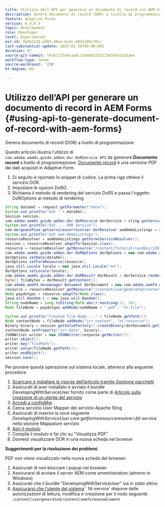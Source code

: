 ```yaml
---
title: Utilizzo dell’API per generare un documento di record con AEM Forms
description: Genera documento di record (DOR) a livello di programmazione
feature: Adaptive Forms
version: 6.4,6.5
topic: Development
role: Developer
level: Experienced
exl-id: 9a3b2128-a383-46ea-bcdc-6015105c70cc
last-substantial-update: 2023-01-26T00:00:00Z
duration: 67
source-git-commit: f4c621f3a9caa8c2c64b8323312343fe421a5aee
workflow-type: tm+mt
source-wordcount: '239'
ht-degree: 0%

---
```


# Utilizzo dell’API per generare un documento di record in AEM Forms {#using-api-to-generate-document-of-record-with-aem-forms}

Genera documento di record (DOR) a livello di programmazione

Questo articolo illustra l&#39;utilizzo di `com.adobe.aemds.guide.addon.dor.DoRService API` da generare **Documento record** a livello di programmazione. [Documento record](https://experienceleague.adobe.com/docs/experience-manager-65/forms/adaptive-forms-advanced-authoring/generate-document-of-record-for-non-xfa-based-adaptive-forms.html) è una versione PDF dei dati acquisiti in Adaptive Form.

1. Di seguito è riportato lo snippet di codice. La prima riga ottiene il servizio DOR.
1. Impostare le opzioni DoRO.
1. Richiama il metodo di rendering del servizio DoRS e passa l&#39;oggetto DoROptions al metodo di rendering

```java
String dataXml = request.getParameter("data");
System.out.println("Got " + dataXml);
Session session;
com.adobe.aemds.guide.addon.dor.DoRService dorService = sling.getService(com.adobe.aemds.guide.addon.dor.DoRService.class);
System.out.println("Got ... DOR Service");
com.mergeandfuse.getserviceuserresolver.GetResolver aemDemoListings = sling.getService(com.mergeandfuse.getserviceuserresolver.GetResolver.class);
System.out.println("Got aem DemoListings");
resourceResolver = aemDemoListings.getFormsServiceResolver();
session = resourceResolver.adaptTo(Session.class);
resource = resourceResolver.getResource("/content/forms/af/sandbox/1201-borrower-payments");
com.adobe.aemds.guide.addon.dor.DoROptions dorOptions = new com.adobe.aemds.guide.addon.dor.DoROptions();
dorOptions.setData(dataXml);
dorOptions.setFormResource(resource);
java.util.Locale locale = new java.util.Locale("en");
dorOptions.setLocale(locale);
com.adobe.aemds.guide.addon.dor.DoRResult dorResult = dorService.render(dorOptions);
byte[] fileBytes = dorResult.getContent();
com.adobe.aemfd.docmanager.Document dorDocument = new com.adobe.aemfd.docmanager.Document(fileBytes);
resource = resourceResolver.getResource("/content/usergenerated/content/aemformsenablement");
Node paydotgov = resource.adaptTo(Node.class);
java.util.Random r = new java.util.Random();
String nodeName = Long.toString(Math.abs(r.nextLong()), 36);
Node fileNode = paydotgov.addNode(nodeName + ".pdf", "nt:file");

System.out.println("Created file Node...." + fileNode.getPath());
Node contentNode = fileNode.addNode("jcr:content", "nt:resource");
Binary binary = session.getValueFactory().createBinary(dorDocument.getInputStream());
contentNode.setProperty("jcr:data", binary);
JSONWriter writer = new JSONWriter(response.getWriter());
writer.object();
writer.key("filePath");
writer.value(fileNode.getPath());
writer.endObject();
session.save();
```

Per provare questa operazione sul sistema locale, attenersi alla seguente procedura

1. [Scaricare e installare le risorse dell’articolo tramite Gestione pacchetti](assets/dor-with-api.zip)
1. Assicurati di aver installato e avviato il bundle DevelopingWithServiceUser fornito come parte di [Articolo sulla creazione di un utente del servizio](service-user-tutorial-develop.md)
1. [Accedi a configMgr](http://localhost:4502/system/console/configMgr)
1. Cerca servizio User Mapper del servizio Apache Sling
1. Assicurati di inserire la voce seguente _DevelopingWithServiceUser.core:getformsresourceresolver=fd-service_ nella sezione Mappature servizio
1. [Apri il modulo](http://localhost:4502/content/dam/formsanddocuments/sandbox/1201-borrower-payments/jcr:content?wcmmode=disabled)
1. Compila il modulo e fai clic su &quot;Visualizza PDF&quot;
1. Dovresti visualizzare DOR in una nuova scheda nel browser


**Suggerimenti per la risoluzione dei problemi**

PDF non viene visualizzato nella nuova scheda del browser:

1. Assicurati di non bloccare i popup nel browser
1. Assicurarsi di avviare il server AEM come amministratore (almeno in Windows)
1. Assicurati che il bundle &quot;DevelopingWithServiceUser&quot; sia in *stato attivo*
1. [Assicurarsi che l&#39;utente del sistema](http://localhost:4502/useradmin) &#39; fd-service&#39; dispone delle autorizzazioni di lettura, modifica e creazione per il nodo seguente `/content/usergenerated/content/aemformsenablement`
